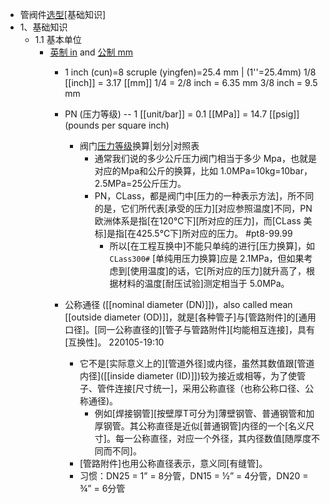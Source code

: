 - 管阀件[选型](((0mwL-03Tr)))[基础知识]
- 1、基础知识
    - 1.1 基本单位
        - [英制 in](((HOT6rPflk))) and [公制 mm](((_kQxIWKst)))
            - 1 inch (cun)=8 scruple (yingfen)=25.4 mm | (1''=25.4mm)
1/8 [[inch]] = 3.17 [[mm]]
1/4 = 2/8 inch = 6.35 mm
3/8 inch = 9.5 mm

            - PN (压力等级) -- 1 [[unit/bar]] = 0.1 [[MPa]] = 14.7 [[psig]] (pounds per square inch)
                - 阀门[压力等级](http://www.doooyi.com/zhishi_70.html)换算|划分|对照表
                    - 通常我们说的多少公斤压力阀门相当于多少 Mpa，也就是对应的Mpa和公斤的换算，比如 1.0MPa=10kg=10bar，2.5MPa=25公斤压力。
                    - PN，CLass，都是阀门中[压力的一种表示方法]，所不同的是，它们所代表[承受的压力][对应参照温度]不同，PN 欧洲体系是指[在120℃下][所对应的压力]，而[CLass 美标]是指[在425.5℃下]所对应的压力。 #pt8-99.99
                        - 所以[在工程互换中]不能只单纯的进行[压力换算]，如 `CLass300#` [单纯用压力换算]应是 2.1MPa，但如果考虑到[使用温度]的话，它[所对应的压力]就升高了，根据材料的温度[耐压试验]测定相当于 5.0MPa。
            - 公称通径 ([[nominal diameter (DN)]])，also called mean [[outside diameter (OD)]]，就是[各种管子]与[管路附件]的[通用口径]。[同一公称直径的][管子与管路附件][均能相互连接]，具有[互换性]。
220105-19:10
                - 它不是[实际意义上的][管道外径]或内径，虽然其数值跟[管道内径]([[inside diameter (ID)]])较为接近或相等，为了使管子、管件连接[尺寸统一]，采用公称直径（也称公称口径、公称通径)。
                    - 例如[焊接钢管][按壁厚T可分为]薄壁钢管、普通钢管和加厚钢管。其公称直径是近似[普通钢管]内径的一个[名义尺寸]。每一公称直径，对应一个外径，其内径数值[随厚度不同而不同]。
                - [管路附件]也用公称直径表示，意义同[有缝管]。
                - 习惯：DN25 = 1” = 8分管，DN15 = ½” = 4分管，DN20 = ¾” = 6分管
